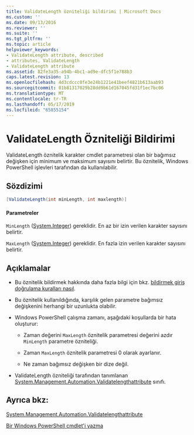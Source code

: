 ```yaml
---
title: ValidateLength özniteliği bildirimi | Microsoft Docs
ms.custom: ''
ms.date: 09/13/2016
ms.reviewer: ''
ms.suite: ''
ms.tgt_pltfrm: ''
ms.topic: article
helpviewer_keywords:
- ValidateLength attribute, described
- attributes, ValidateLength
- ValidateLength attribute
ms.assetid: 82fe3a35-a94b-4bc1-ad9e-dfc5f1e788b3
caps.latest.revision: 13
ms.openlocfilehash: 4d3cdccc0fe3e24b1221e41beef4821b613aab93
ms.sourcegitcommit: 01b81317029b28dd9b61d167045fd31f1ec7bc06
ms.translationtype: MT
ms.contentlocale: tr-TR
ms.lasthandoff: 05/17/2019
ms.locfileid: "65855154"
---
```

# <a name="validatelength-attribute-declaration"></a>ValidateLength Özniteliği Bildirimi

ValidateLength öznitelik karakter cmdlet parametresi olan bir bağımsız değişken için minimum ve maksimum sayısını belirtir. Bu öznitelik, Windows PowerShell işlevleri tarafından da kullanılabilir.

## <a name="syntax"></a>Sözdizimi

```csharp
[ValidateLength(int minLength, int maxlength)]
```

#### <a name="parameters"></a>Parametreler

`MinLength` ([System.Integer](/dotnet/api/System.Integer)) gereklidir. En az bir izin verilen karakter sayısını belirtir.

`MaxLength` ([System.Integer](/dotnet/api/System.Integer)) gereklidir. En fazla izin verilen karakter sayısını belirtir.

## <a name="remarks"></a>Açıklamalar

- Bu öznitelik bildirmek hakkında daha fazla bilgi için bkz. [bildirmek giriş doğrulama kuralları nasıl](./how-to-validate-parameter-input.md).

- Bu öznitelik kullanıldığında, karşılık gelen parametre bağımsız değişkenini herhangi bir uzunlukta olabilir.

- Windows PowerShell çalışma zamanı, aşağıdaki koşullarda bir hata oluşturur:

    - Zaman değerini `MaxLength` öznitelik parametresi değerini azdır `MinLength` parametre özniteliği.

    - Zaman `MaxLength` öznitelik parametresi 0 olarak ayarlanır.

    - Ne zaman bağımsız değişken bir dize değil.

- ValidateLength özniteliği tarafından tanımlanan [System.Management.Automation.Validatelengthattribute](/dotnet/api/System.Management.Automation.ValidateLengthAttribute) sınıfı.

## <a name="see-also"></a>Ayrıca bkz:

[System.Management.Automation.Validatelengthattribute](/dotnet/api/System.Management.Automation.ValidateLengthAttribute)

[Bir Windows PowerShell cmdlet'i yazma](./writing-a-windows-powershell-cmdlet.md)
